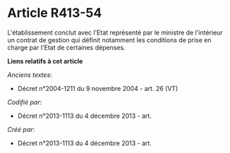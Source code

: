 # Article R413-54

L'établissement conclut avec l'Etat représenté par le ministre de l'intérieur un contrat de gestion qui définit notamment les
conditions de prise en charge par l'Etat de certaines dépenses.

**Liens relatifs à cet article**

_Anciens textes_:

  - Décret n°2004-1211 du 9 novembre 2004 - art. 26 (VT)

_Codifié par_:

  - Décret n°2013-1113 du 4 décembre 2013 - art.

_Créé par_:

  - Décret n°2013-1113 du 4 décembre 2013 - art.
